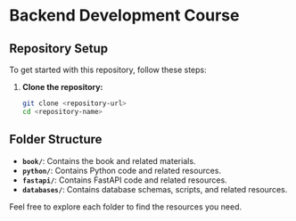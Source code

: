 # Backend Development Course

## Repository Setup

To get started with this repository, follow these steps:

1. **Clone the repository:**
    ```bash
    git clone <repository-url>
    cd <repository-name>
    ```

## Folder Structure

- **`book/`**: Contains the book and related materials.
- **`python/`**: Contains Python code and related resources.
- **`fastapi/`**: Contains FastAPI code and related resources.
- **`databases/`**: Contains database schemas, scripts, and related resources.

Feel free to explore each folder to find the resources you need.
